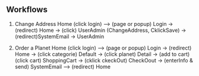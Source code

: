 ## Workflows

 1. Change Address
	Home (click login) --> (page or popup) Login -> (redirect) Home -> (click) UserAdmin (ChangeAddress, CklickSave) -> (redirect)SystemEmail -> UserAdmin 

 2. Order a Planet
	Home (click login) --> (page or popup) Login -> (redirect) Home -> (click categorie) Default -> (click planet) Detail -> (add to cart) (click cart) ShoppingCart -> (cklick ckeckOut) CheckOout -> (enterInfo & send) SystemEmail --> (redirect) Home
